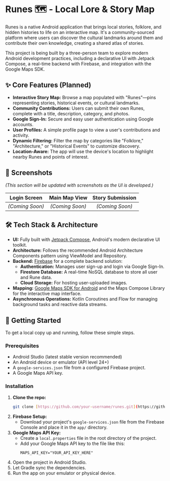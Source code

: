 # Runes 🗺️ - Local Lore & Story Map

Runes is a native Android application that brings local stories, folklore, and hidden histories to life on an interactive map. It's a community-sourced platform where users can discover the cultural landmarks around them and contribute their own knowledge, creating a shared atlas of stories.

This project is being built by a three-person team to explore modern Android development practices, including a declarative UI with Jetpack Compose, a real-time backend with Firebase, and integration with the Google Maps SDK.

## ✨ Core Features (Planned)

-   **Interactive Story Map:** Browse a map populated with "Runes"—pins representing stories, historical events, or cultural landmarks.
-   **Community Contributions:** Users can submit their own Runes, complete with a title, description, category, and photos.
-   **Google Sign-In:** Secure and easy user authentication using Google accounts.
-   **User Profiles:** A simple profile page to view a user's contributions and activity.
-   **Dynamic Filtering:** Filter the map by categories like "Folklore," "Architecture," or "Historical Events" to customize discovery.
-   **Location-Aware:** The app will use the device's location to highlight nearby Runes and points of interest.

## 📸 Screenshots

*(This section will be updated with screenshots as the UI is developed.)*

| Login Screen | Main Map View | Story Submission |
| :----------: | :-----------: | :--------------: |
| _(Coming Soon)_ | _(Coming Soon)_ | _(Coming Soon)_ |

## 🛠️ Tech Stack & Architecture

-   **UI:** Fully built with [Jetpack Compose](https://developer.android.com/jetpack/compose), Android's modern declarative UI toolkit.
-   **Architecture:** Follows the recommended Android Architecture Components pattern using ViewModel and Repository.
-   **Backend:** [Firebase](https://firebase.google.com/) for a complete backend solution:
    -   **Authentication:** Manages user sign-up and login via Google Sign-In.
    -   **Firestore Database:** A real-time NoSQL database to store all user and Rune data.
    -   **Cloud Storage:** For hosting user-uploaded images.
-   **Mapping:** [Google Maps SDK for Android](https://developers.google.com/maps/android-sdk) and the Maps Compose Library for the interactive map interface.
-   **Asynchronous Operations:** Kotlin Coroutines and Flow for managing background tasks and reactive data streams.

## 🚀 Getting Started

To get a local copy up and running, follow these simple steps.

### Prerequisites

-   Android Studio (latest stable version recommended)
-   An Android device or emulator (API level 24+)
-   A `google-services.json` file from a configured Firebase project.
-   A Google Maps API key.

### Installation

1.  **Clone the repo:**
    ```sh
    git clone [https://github.com/your-username/runes.git](https://github.com/your-username/runes.git)
    ```
2.  **Firebase Setup:**
    -   Download your project's `google-services.json` file from the Firebase Console and place it in the `app/` directory.
3.  **Google Maps API Key:**
    -   Create a `local.properties` file in the root directory of the project.
    -   Add your Google Maps API key to the file like this:
        ```properties
        MAPS_API_KEY="YOUR_API_KEY_HERE"
        ```
4.  Open the project in Android Studio.
5.  Let Gradle sync the dependencies.
6.  Run the app on your emulator or physical device.